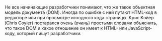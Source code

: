 Не все начинающие разработчики понимают, что же такое объектная модель 
документа (DOM). Иногда по ошибке с ней путают HTML-код в редакторе или при 
просмотре исходного кода страницы. Крис Койер (Chris Coyier) постарался 
очень (*очень*) простыми словами объяснить, что такое DOM и какое отношение он 
имеет к HTML- или JavaScript-коду, который пишут разработчики.
